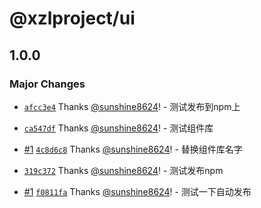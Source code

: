 # @xzlproject/ui

## 1.0.0

### Major Changes

- [`afcc3e4`](https://github.com/sunshine8624/xzl-ui/commit/afcc3e40d946d2da76d16c35cc1fa86e658aece4) Thanks [@sunshine8624](https://github.com/sunshine8624)! - 测试发布到npm上

- [`ca547df`](https://github.com/sunshine8624/xzl-ui/commit/ca547dfcf22240f32aab2833ca5c625cc0635832) Thanks [@sunshine8624](https://github.com/sunshine8624)! - 测试组件库

- [#1](https://github.com/sunshine8624/xzl-ui/pull/1) [`4c8d6c8`](https://github.com/sunshine8624/xzl-ui/commit/4c8d6c8d206c3874edd16b15b91b29878d4af1f0) Thanks [@sunshine8624](https://github.com/sunshine8624)! - 替换组件库名字

- [`319c372`](https://github.com/sunshine8624/xzl-ui/commit/319c372bbcd3a0e21c4910f5e93466464d36dc1b) Thanks [@sunshine8624](https://github.com/sunshine8624)! - 测试发布npm

- [#1](https://github.com/sunshine8624/xzl-ui/pull/1) [`f0811fa`](https://github.com/sunshine8624/xzl-ui/commit/f0811fafc854babcdef697dd2040fcb153b091d2) Thanks [@sunshine8624](https://github.com/sunshine8624)! - 测试一下自动发布
